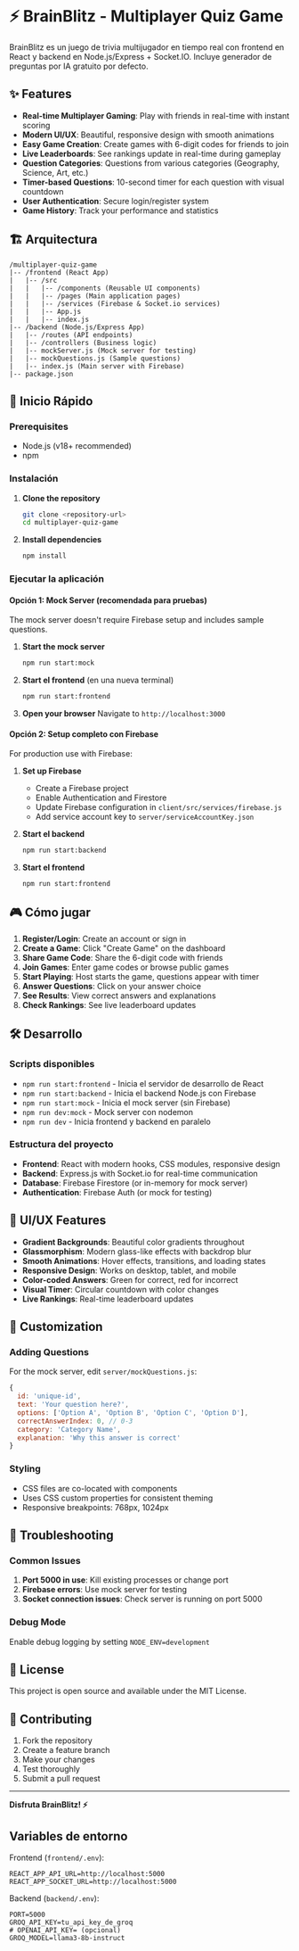 # ⚡ BrainBlitz - Multiplayer Quiz Game

BrainBlitz es un juego de trivia multijugador en tiempo real con frontend en React y backend en Node.js/Express + Socket.IO. Incluye generador de preguntas por IA gratuito por defecto.

## ✨ Features

- **Real-time Multiplayer Gaming**: Play with friends in real-time with instant scoring
- **Modern UI/UX**: Beautiful, responsive design with smooth animations
- **Easy Game Creation**: Create games with 6-digit codes for friends to join
- **Live Leaderboards**: See rankings update in real-time during gameplay
- **Question Categories**: Questions from various categories (Geography, Science, Art, etc.)
- **Timer-based Questions**: 10-second timer for each question with visual countdown
- **User Authentication**: Secure login/register system
- **Game History**: Track your performance and statistics

## 🏗️ Arquitectura

```
/multiplayer-quiz-game
|-- /frontend (React App)
|   |-- /src
|   |   |-- /components (Reusable UI components)
|   |   |-- /pages (Main application pages)
|   |   |-- /services (Firebase & Socket.io services)
|   |   |-- App.js
|   |   |-- index.js
|-- /backend (Node.js/Express App)
|   |-- /routes (API endpoints)
|   |-- /controllers (Business logic)
|   |-- mockServer.js (Mock server for testing)
|   |-- mockQuestions.js (Sample questions)
|   |-- index.js (Main server with Firebase)
|-- package.json
```

## 🚀 Inicio Rápido

### Prerequisites
- Node.js (v18+ recommended)
- npm

### Instalación

1. **Clone the repository**
   ```bash
   git clone <repository-url>
   cd multiplayer-quiz-game
   ```

2. **Install dependencies**
   ```bash
   npm install
   ```

### Ejecutar la aplicación

#### Opción 1: Mock Server (recomendada para pruebas)

The mock server doesn't require Firebase setup and includes sample questions.

1. **Start the mock server**
   ```bash
   npm run start:mock
   ```

2. **Start el frontend** (en una nueva terminal)
   ```bash
   npm run start:frontend
   ```

3. **Open your browser**
   Navigate to `http://localhost:3000`

#### Opción 2: Setup completo con Firebase

For production use with Firebase:

1. **Set up Firebase**
   - Create a Firebase project
   - Enable Authentication and Firestore
   - Update Firebase configuration in `client/src/services/firebase.js`
   - Add service account key to `server/serviceAccountKey.json`

2. **Start el backend**
   ```bash
   npm run start:backend
   ```

3. **Start el frontend**
   ```bash
   npm run start:frontend
   ```

## 🎮 Cómo jugar

1. **Register/Login**: Create an account or sign in
2. **Create a Game**: Click "Create Game" on the dashboard
3. **Share Game Code**: Share the 6-digit code with friends
4. **Join Games**: Enter game codes or browse public games
5. **Start Playing**: Host starts the game, questions appear with timer
6. **Answer Questions**: Click on your answer choice
7. **See Results**: View correct answers and explanations
8. **Check Rankings**: See live leaderboard updates

## 🛠️ Desarrollo

### Scripts disponibles

- `npm run start:frontend` - Inicia el servidor de desarrollo de React
- `npm run start:backend` - Inicia el backend Node.js con Firebase
- `npm run start:mock` - Inicia el mock server (sin Firebase)
- `npm run dev:mock` - Mock server con nodemon
- `npm run dev` - Inicia frontend y backend en paralelo

### Estructura del proyecto

- **Frontend**: React with modern hooks, CSS modules, responsive design
- **Backend**: Express.js with Socket.io for real-time communication
- **Database**: Firebase Firestore (or in-memory for mock server)
- **Authentication**: Firebase Auth (or mock for testing)

## 🎨 UI/UX Features

- **Gradient Backgrounds**: Beautiful color gradients throughout
- **Glassmorphism**: Modern glass-like effects with backdrop blur
- **Smooth Animations**: Hover effects, transitions, and loading states
- **Responsive Design**: Works on desktop, tablet, and mobile
- **Color-coded Answers**: Green for correct, red for incorrect
- **Visual Timer**: Circular countdown with color changes
- **Live Rankings**: Real-time leaderboard updates

## 🔧 Customization

### Adding Questions

For the mock server, edit `server/mockQuestions.js`:

```javascript
{
  id: 'unique-id',
  text: 'Your question here?',
  options: ['Option A', 'Option B', 'Option C', 'Option D'],
  correctAnswerIndex: 0, // 0-3
  category: 'Category Name',
  explanation: 'Why this answer is correct'
}
```

### Styling

- CSS files are co-located with components
- Uses CSS custom properties for consistent theming
- Responsive breakpoints: 768px, 1024px

## 🐛 Troubleshooting

### Common Issues

1. **Port 5000 in use**: Kill existing processes or change port
2. **Firebase errors**: Use mock server for testing
3. **Socket connection issues**: Check server is running on port 5000

### Debug Mode

Enable debug logging by setting `NODE_ENV=development`

## 📝 License

This project is open source and available under the MIT License.

## 🤝 Contributing

1. Fork the repository
2. Create a feature branch
3. Make your changes
4. Test thoroughly
5. Submit a pull request

---

**Disfruta BrainBlitz! ⚡**

## Variables de entorno

Frontend (`frontend/.env`):
```
REACT_APP_API_URL=http://localhost:5000
REACT_APP_SOCKET_URL=http://localhost:5000
```

Backend (`backend/.env`):
```
PORT=5000
GROQ_API_KEY=tu_api_key_de_groq
# OPENAI_API_KEY= (opcional)
GROQ_MODEL=llama3-8b-instruct
```
